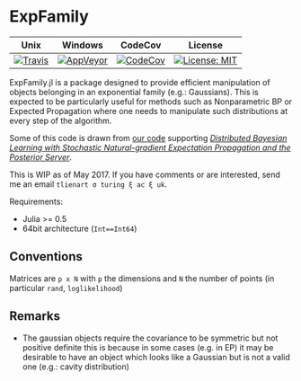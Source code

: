 # ExpFamily

Unix | Windows | CodeCov | License
---- | ------- | ------- | -------
[![Travis](https://travis-ci.org/tlienart/ExpFamily.jl.svg?branch=master)](https://travis-ci.org/tlienart/ExpFamily.jl) | [![AppVeyor](https://ci.appveyor.com/api/projects/status/github/tlienart/ExpFamily.jl?branch=master&svg=true)](https://ci.appveyor.com/project/tlienart/expfamily-jl) | [![CodeCov](http://codecov.io/github/tlienart/ExpFamily.jl/coverage.svg?branch=master)](http://codecov.io/github/tlienart/ExpFamily.jl?branch=master) | [![License: MIT](https://img.shields.io/badge/License-MIT-blue.svg)](https://opensource.org/licenses/MIT)

ExpFamily.jl is a package designed to provide efficient manipulation of objects belonging in an exponential family (e.g.: Gaussians). This is expected to be particularly useful for methods such as Nonparametric BP or Expected Propagation where one needs to manipulate such distributions at every step of the algorithm.

Some of this code is drawn from [our code](https://github.com/BigBayes/PosteriorServer) supporting [*Distributed Bayesian Learning with Stochastic Natural-gradient Expectation Propagation and the Posterior Server*](https://arxiv.org/abs/1512.09327).

This is WIP as of May 2017. If you have comments or are interested, send me an email `tlienart σ turing ξ ac ξ uk`.

Requirements:

* Julia >= 0.5
* 64bit architecture (`Int==Int64`)

## Conventions

Matrices are `p x N` with `p` the dimensions and `N` the number of points (in particular `rand`, `loglikelihood`)

## Remarks

* The gaussian objects require the covariance to be symmetric but not positive definite this is because in some cases (e.g. in EP) it may be desirable to have an object which looks like a Gaussian but is not a valid one (e.g.: cavity distribution)
